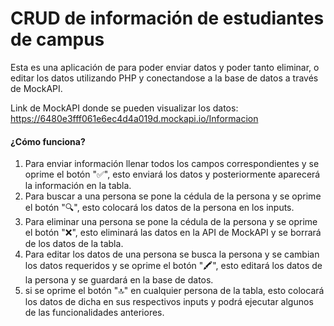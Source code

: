 # CRUD de información de estudiantes de campus

Esta es una aplicación de para poder enviar datos y poder tanto eliminar, o editar los datos utilizando PHP y conectandose a la base de datos a través de MockAPI.

Link de MockAPI donde se pueden visualizar los datos: https://6480e3fff061e6ec4d4a019d.mockapi.io/Informacion

#### ¿Cómo funciona?

1. Para enviar información llenar todos los campos correspondientes y se oprime el botón "✅", esto enviará los datos y posteriormente aparecerá la información en la tabla.
2. Para buscar a una persona se pone la cédula de la persona y se oprime el botón "🔍", esto colocará los datos de la persona en los inputs.
3. Para eliminar una persona se pone la cédula de la persona y se oprime el botón "❌", esto eliminará las datos en la API de MockAPI y se borrará de los datos de la tabla.
4. Para editar los datos de una persona se busca la persona y se cambian los datos requeridos y se oprime el botón "🖍", esto editará los datos de la persona y se guardará en la base de datos.
5. si se oprime el botón "🔝" en cualquier persona de la tabla, esto colocará los datos de dicha en sus respectivos inputs y podrá ejecutar algunos de las funcionalidades anteriores.